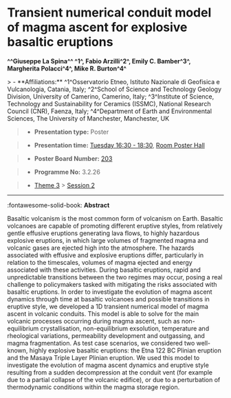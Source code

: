 # Transient numerical conduit model of magma ascent for explosive basaltic eruptions

**^^Giuseppe La Spina^^ ^1^, Fabio Arzilli^2^, Emily C. Bamber^3^, Margherita Polacci^4^, Mike R. Burton^4^**

<!-- more -->> - **Affiliations:** ^1^Osservatorio Etneo, Istituto Nazionale di Geofisica e Vulcanologia, Catania, Italy; ^2^School of Science and Technology Geology Division, University of Camerino, Camerino, Italy; ^3^Institute of Science, Technology and Sustainability for Ceramics (ISSMC), National Research Council (CNR), Faenza, Italy; ^4^Department of Earth and Environmental Sciences, The University of Manchester, Manchester, UK 

> - **Presentation type:** Poster

> - **Presentation time:** [Tuesday 16:30 - 18:30](../sessions_comparison.md#__tabbed_2_6), [Room Poster Hall](../maps_venue.md#__tabbed_1_1)

> - **Poster Board Number:** [203](../map_poster_boards.md#tuesday)

> - **Programme No:** 3.2.26

> - [Theme 3](../theme3.md) > [Session 2](../sessions/session-3-2.md)

--- 

:fontawesome-solid-book: **Abstract**

Basaltic volcanism is the most common form of volcanism on Earth. Basaltic volcanoes are capable of promoting different eruptive styles, from relatively gentle effusive eruptions generating lava flows, to highly hazardous explosive eruptions, in which large volumes of fragmented magma and volcanic gases are ejected high into the atmosphere. The hazards associated with effusive and explosive eruptions differ, particularly in relation to the timescales, volumes of magma ejected and energy associated with these activities. During basaltic eruptions, rapid and unpredictable transitions between the two regimes may occur, posing a real challenge to policymakers tasked with mitigating the risks associated with basaltic eruptions.
In order to investigate the evolution of magma ascent dynamics through time at basaltic volcanoes and possible transitions in eruptive style, we developed a 1D transient numerical model of magma ascent in volcanic conduits. This model is able to solve for the main volcanic processes occurring during magma ascent, such as non-equilibrium crystallisation, non-equilibrium exsolution, temperature and rheological variations, permeability development and outgassing, and magma fragmentation. As test case scenarios, we considered two well-known, highly explosive basaltic eruptions: the Etna 122 BC Plinian eruption and the Masaya Triple Layer Plinian eruption. We used this model to investigate the evolution of magma ascent dynamics and eruptive style resulting from a sudden decompression at the conduit vent (for example due to a partial collapse of the volcanic edifice), or due to a perturbation of thermodynamic conditions within the magma storage region.

